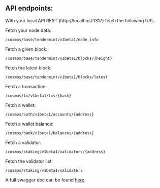 ## API endpoints:
With your local API REST (http://localhost:1317) fetch the following URL.

Fetch your node data:
```
/cosmos/base/tendermint/v1beta1/node_info
```

Fetch a given block:
```
/cosmos/base/tendermint/v1beta1/blocks/{height}
```

Fetch the latest block:
```
/cosmos/base/tendermint/v1beta1/blocks/latest
```

Fetch a transaction:
```
/cosmos/tx/v1beta1/txs/{hash}
```

Fetch a wallet:
```
/cosmos/auth/v1beta1/accounts/{address}
```

Fetch a wallet balance:
```
/cosmos/bank/v1beta1/balances/{address}
```

Fetch a validator:
```
/cosmos/staking/v1beta1/validators/{address}
```

Fetch the validator list:
```
/cosmos/staking/v1beta1/validators
```

A full swagger doc can be found [here](https://v1.cosmos.network/rpc/v0.42.6)
